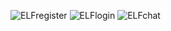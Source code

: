 ![ELFregister](https://github.com/user-attachments/assets/8c94c5ed-5e3a-462c-9500-9148073eca84)
![ELFlogin](https://github.com/user-attachments/assets/cfe18f5b-a057-4f54-84e1-7a2b50227fb6)
![ELFchat](https://github.com/user-attachments/assets/2ec7e525-4c9b-4d80-ae90-69dcbbc2bd86)
